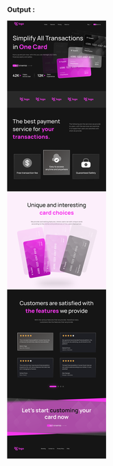 
### Output :

[![Output Image](./output.png)](https://shajahanshaik-amazing-ganache-4fc76d.netlify.app/)
